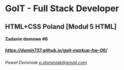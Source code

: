 # GoIT - Full Stack Developer

## HTML+CSS Poland [Moduł 5 HTML]

#### Zadanie domowe #6

##### https://domin737.github.io/goit-markup-hw-06/

_Paweł Dominiak <p.dominiak@gmail.com>_
